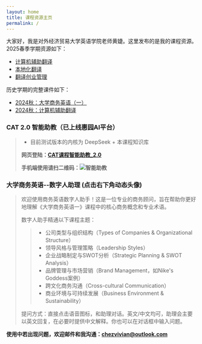 ```yaml
---
layout: home
title: 课程资源主页
permalink: /
---
```


大家好，我是对外经济贸易大学英语学院老师黄婕。这里发布的是我的课程资源。
2025春季学期资源如下：

- [计算机辅助翻译](https://chezvivian.github.io/class/CAT.html)
- [本地化翻译](https://chezvivian.github.io/class/localization.html)
- [翻译创业管理](https://chezvivian.github.io/class/entrepreneur.html)

历史学期的完整课件如下：

- [2024秋：大学商务英语（一）](/class/archive/BusinessEnglish-2024/)
- [2024秋：计算机辅助翻译](/class/archive/CAT-2024/)


### CAT 2.0 智能助教（已上线惠园AI平台）

> * 目前测试版本的内核为 DeepSeek + 本课程知识库
> 
> **网页登陆：[CAT课程智能助教_2.0](https://udify.app/chat/cowvutHCzOFeVfaw)**
> 
> **手机端使用请扫二维码：![智能助教](https://chezvivian.github.io/class/assets/CAT助教_2.0.png)**

### 大学商务英语--数字人助理 (点击右下角动态头像)

> 欢迎使用商务英语数字人助手！这是一位专业的商务顾问，旨在帮助你更好地理解《大学商务英语一》课程中的核心商务概念和专业术语。
> 
> 数字人助手精通以下课程主题：
> 
>> - 公司类型与组织结构（Types of Companies & Organizational Structure）
>> - 领导风格与管理策略（Leadership Styles）
>> - 企业战略制定与SWOT分析（Strategic Planning & SWOT Analysis）
>> - 品牌管理与市场营销（Brand Management，如Nike's Goddess案例）
>> - 跨文化商务沟通（Cross-cultural Communication）
>> - 商业环境与可持续发展（Business Environment & Sustainability）
> 
> 提问方式：直接点击语音图标，和助理对话。英文/中文均可，助理会主要以英文回复，在必要时提供中文解释。你也可以在对话框中输入问题。


<script
    type="module"
    src="https://agent.d-id.com/v1/index.js"
    data-name="did-agent"
    data-mode="fabio"
    data-client-key="YXV0aDB8NjgxYTAxYmEyZGNhMTc1NDdkZmYxNDc1OlhvaWFYbmZpdkt5NDRKRFZSRURjYw=="
    data-agent-id="agt_AARr0Q-v"
    data-monitor="true">
</script>
    
**使用中若出现问题，欢迎邮件和我沟通：chezvivian@outlook.com**




